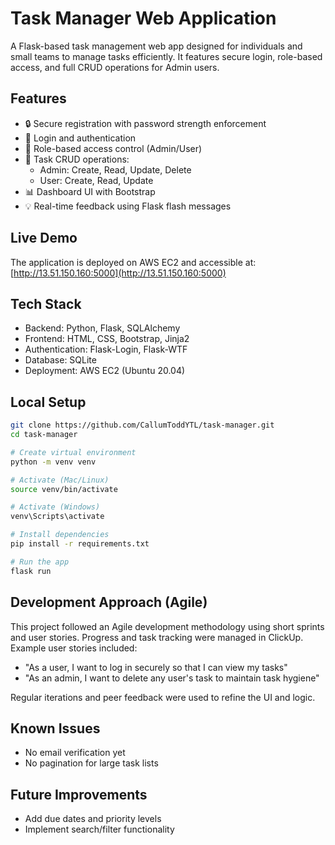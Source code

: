 # Task Manager Web Application

A Flask-based task management web app designed for individuals and small teams to manage tasks efficiently. It features secure login, role-based access, and full CRUD operations for Admin users.

## Features

- 🔒 Secure registration with password strength enforcement
- 🔐 Login and authentication
- 👥 Role-based access control (Admin/User)
- 📝 Task CRUD operations:
  - Admin: Create, Read, Update, Delete
  - User: Create, Read, Update
- 📊 Dashboard UI with Bootstrap
- 💡 Real-time feedback using Flask flash messages

## Live Demo

The application is deployed on AWS EC2 and accessible at:  
[http://13.51.150.160:5000](http://13.51.150.160:5000)

## Tech Stack

- Backend: Python, Flask, SQLAlchemy
- Frontend: HTML, CSS, Bootstrap, Jinja2
- Authentication: Flask-Login, Flask-WTF
- Database: SQLite
- Deployment: AWS EC2 (Ubuntu 20.04)

## Local Setup

```bash
git clone https://github.com/CallumToddYTL/task-manager.git
cd task-manager

# Create virtual environment
python -m venv venv

# Activate (Mac/Linux)
source venv/bin/activate

# Activate (Windows)
venv\Scripts\activate

# Install dependencies
pip install -r requirements.txt

# Run the app
flask run
```

## Development Approach (Agile)

This project followed an Agile development methodology using short sprints and user stories. Progress and task tracking were managed in ClickUp. Example user stories included:

- "As a user, I want to log in securely so that I can view my tasks"
- "As an admin, I want to delete any user's task to maintain task hygiene"

Regular iterations and peer feedback were used to refine the UI and logic.

## Known Issues

- No email verification yet
- No pagination for large task lists

## Future Improvements

- Add due dates and priority levels
- Implement search/filter functionality

